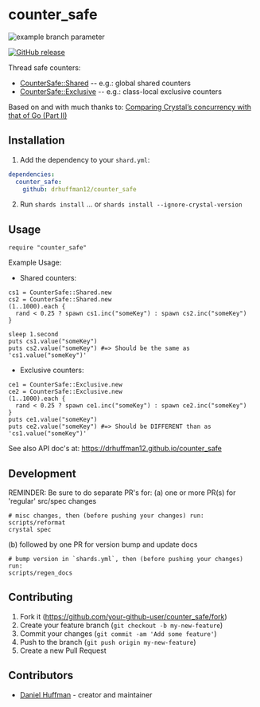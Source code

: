 # counter_safe

![example branch parameter](https://github.com/drhuffman12/counter_safe/workflows/CI/badge.svg?branch=master)

[![GitHub release](https://img.shields.io/github/release/drhuffman12/counter_safe.svg)](https://GitHub.com/drhuffman12/counter_safe/releases/)

Thread safe counters:
* [CounterSafe::Shared](src/counter_safe/shared.cr)       -- e.g.: global shared counters
* [CounterSafe::Exclusive](src/counter_safe/exclusive.cr) -- e.g.: class-local exclusive counters

Based on and with much thanks to: [Comparing Crystal’s concurrency with that of Go (Part II)](https://itnext.io/comparing-crystals-concurrency-with-that-of-go-part-ii-89049701b1a5)

## Installation

1. Add the dependency to your `shard.yml`:

```yaml
dependencies:
  counter_safe:
    github: drhuffman12/counter_safe
```

2. Run `shards install`
  ... or `shards install --ignore-crystal-version`

## Usage

```crystal
require "counter_safe"
```

Example Usage:
* Shared counters:
```
cs1 = CounterSafe::Shared.new
cs2 = CounterSafe::Shared.new
(1..1000).each {
  rand < 0.25 ? spawn cs1.inc("someKey") : spawn cs2.inc("someKey")
}

sleep 1.second
puts cs1.value("someKey")
puts cs2.value("someKey") #=> Should be the same as 'cs1.value("someKey")'
```

* Exclusive counters:
```
ce1 = CounterSafe::Exclusive.new
ce2 = CounterSafe::Exclusive.new
(1..1000).each {
  rand < 0.25 ? spawn ce1.inc("someKey") : spawn ce2.inc("someKey")
}
puts ce1.value("someKey")
puts ce2.value("someKey") #=> Should be DIFFERENT than as 'cs1.value("someKey")'
```

See also API doc's at: https://drhuffman12.github.io/counter_safe

## Development

REMINDER: Be sure to do separate PR's for:
(a) one or more PR(s) for 'regular' src/spec changes
```
# misc changes, then (before pushing your changes) run:
scripts/reformat
crystal spec
```

(b) followed by one PR for version bump and update docs
```
# bump version in `shards.yml`, then (before pushing your changes) run:
scripts/regen_docs
```


## Contributing

1. Fork it (<https://github.com/your-github-user/counter_safe/fork>)
2. Create your feature branch (`git checkout -b my-new-feature`)
3. Commit your changes (`git commit -am 'Add some feature'`)
4. Push to the branch (`git push origin my-new-feature`)
5. Create a new Pull Request

## Contributors

- [Daniel Huffman](https://github.com/drhuffman12) - creator and maintainer
